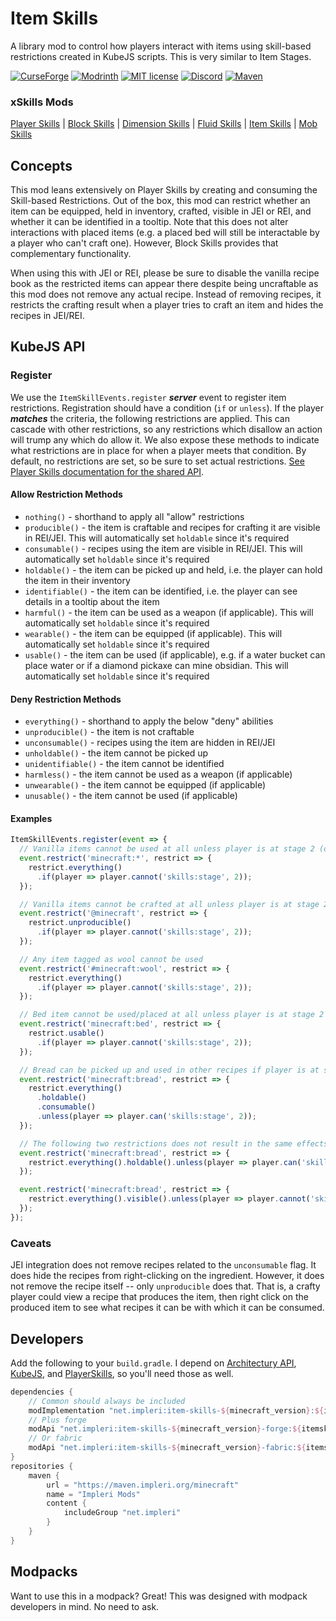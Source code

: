 # Item Skills

A library mod to control how players interact with items using skill-based restrictions created in KubeJS scripts. This
is very similar to Item Stages.

[![CurseForge](https://cf.way2muchnoise.eu/short_715904.svg)](https://www.curseforge.com/minecraft/mc-mods/item-skills)
[![Modrinth](https://img.shields.io/modrinth/dt/item-skills?color=bcdeb7&label=%20&logo=modrinth&logoColor=096765&style=plastic)](https://modrinth.com/mod/item-skills)
[![MIT license](https://img.shields.io/github/license/impleri/item-skills?color=bcdeb7&label=Source&logo=github&style=flat)](https://github.com/impleri/item-skills)
[![Discord](https://img.shields.io/discord/1093178610950623233?color=096765&label=Community&logo=discord&logoColor=bcdeb7&style=plastic)](https://discord.com/invite/avxJgbaUmG)
[![Maven](https://img.shields.io/maven-metadata/v?color=096765&label=%20&logo=gradle&logoColor=bcdeb7&metadataUrl=https%3A%2F%2Fmaven.impleri.org%2Fminecraft%2Fnet%2Fimpleri%2Fitem-skills-1.19.2%2Fmaven-metadata.xml&style=flat)](https://github.com/impleri/item-skills#developers)

### xSkills Mods

[Player Skills](https://github.com/impleri/player-skills)
| [Block Skills](https://github.com/impleri/block-skills)
| [Dimension Skills](https://github.com/impleri/dimension-skills)
| [Fluid Skills](https://github.com/impleri/fluid-skills)
| [Item Skills](https://github.com/impleri/item-skills)
| [Mob Skills](https://github.com/impleri/mob-skills)

## Concepts

This mod leans extensively on Player Skills by creating and consuming the Skill-based Restrictions. Out of the box, this
mod can restrict whether an item can be equipped, held in inventory, crafted, visible in JEI or REI, and whether it can
be identified in a tooltip. Note that this does not alter interactions with placed items (e.g. a placed bed will still
be interactable by a player who can't craft one). However, Block Skills provides that complementary functionality.

When using this with JEI or REI, please be sure to disable the vanilla recipe book as the restricted items can appear
there despite being uncraftable as this mod does not remove any actual recipe. Instead of removing recipes, it restricts
the crafting result when a player tries to craft an item and hides the recipes in JEI/REI.

## KubeJS API

### Register

We use the `ItemSkillEvents.register` ***server*** event to register item restrictions. Registration should have a
condition (`if` or `unless`). If the player ***matches*** the criteria, the following restrictions are applied. This can
cascade with other restrictions, so any restrictions which disallow an action will trump any which do allow it. We also
expose these methods to indicate what restrictions are in place for when a player meets that condition. By default, no
restrictions are set, so be sure to set actual
restrictions. [See Player Skills documentation for the shared API](https://github.com/impleri/player-skills#kubejs-restrictions-api).

#### Allow Restriction Methods

- `nothing()` - shorthand to apply all "allow" restrictions
- `producible()` - the item is craftable and recipes for crafting it are visible in REI/JEI. This will automatically
  set `holdable` since it's required
- `consumable()` - recipes using the item are visible in REI/JEI. This will automatically set `holdable` since it's
  required
- `holdable()` - the item can be picked up and held, i.e. the player can hold the item in their inventory
- `identifiable()` - the item can be identified, i.e. the player can see details in a tooltip about the item
- `harmful()` - the item can be used as a weapon (if applicable). This will automatically set `holdable` since it's
  required
- `wearable()` - the item can be equipped (if applicable). This will automatically set `holdable` since it's required
- `usable()` - the item can be used (if applicable), e.g. if a water bucket can place water or if a diamond pickaxe can
  mine obsidian. This will automatically set `holdable` since it's required

#### Deny Restriction Methods

- `everything()` - shorthand to apply the below "deny" abilities
- `unproducible()` - the item is not craftable
- `unconsumable()` - recipes using the item are hidden in REI/JEI
- `unholdable()` - the item cannot be picked up
- `unidentifiable()` - the item cannot be identified
- `harmless()` - the item cannot be used as a weapon (if applicable)
- `unwearable()` - the item cannot be equipped (if applicable)
- `unusable()` - the item cannot be used (if applicable)

#### Examples

```js
ItemSkillEvents.register(event => {
  // Vanilla items cannot be used at all unless player is at stage 2 (or later)
  event.restrict('minecraft:*', restrict => {
    restrict.everything()
      .if(player => player.cannot('skills:stage', 2));
  });

  // Vanilla items cannot be crafted at all unless player is at stage 2 (or later)
  event.restrict('@minecraft', restrict => {
    restrict.unproducible()
      .if(player => player.cannot('skills:stage', 2));
  });

  // Any item tagged as wool cannot be used
  event.restrict('#minecraft:wool', restrict => {
    restrict.everything()
      .if(player => player.cannot('skills:stage', 2));
  });

  // Bed item cannot be used/placed at all unless player is at stage 2 (or later)
  event.restrict('minecraft:bed', restrict => {
    restrict.usable()
      .if(player => player.cannot('skills:stage', 2));
  });

  // Bread can be picked up and used in other recipes if player is at stage 1 or below but it cannot be eaten or identified
  event.restrict('minecraft:bread', restrict => {
    restrict.everything()
      .holdable()
      .consumable()
      .unless(player => player.can('skills:stage', 2));
  });

  // The following two restrictions does not result in the same effects as above: everything will still be denied to the player
  event.restrict('minecraft:bread', restrict => {
    restrict.everything().holdable().unless(player => player.can('skills:stage', 2));
  });

  event.restrict('minecraft:bread', restrict => {
    restrict.everything().visible().unless(player => player.cannot('skills:stage', 2));
  });
});
```

### Caveats

JEI integration does not remove recipes related to the `unconsumable` flag. It does hide the recipes from right-clicking
on the ingredient. However, it does not remove the recipe itself -- only `unproducible` does that. That is, a crafty
player could view a recipe that produces the item, then right click on the produced item to see what recipes it can be
with which it can be consumed.

## Developers

Add the following to your `build.gradle`. I depend
on [Architectury API](https://github.com/architectury/architectury-api), [KubeJS](https://github.com/KubeJS-Mods/KubeJS),
and [PlayerSkills](https://github.com/impleri/player-skills), so you'll need those as well.

```groovy
dependencies {
    // Common should always be included 
    modImplementation "net.impleri:item-skills-${minecraft_version}:${itemskills_version}"
    // Plus forge
    modApi "net.impleri:item-skills-${minecraft_version}-forge:${itemskills_version}"
    // Or fabric
    modApi "net.impleri:item-skills-${minecraft_version}-fabric:${itemskills_version}"
}
repositories {
    maven {
        url = "https://maven.impleri.org/minecraft"
        name = "Impleri Mods"
        content {
            includeGroup "net.impleri"
        }
    }
}
```

## Modpacks

Want to use this in a modpack? Great! This was designed with modpack developers in mind. No need to ask.
